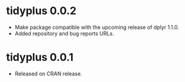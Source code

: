 <!-- NEWS.md is maintained by https://cynkra.github.io/fledge, do not edit -->

# tidyplus 0.0.2

- Make package compatible with the upcoming release of dplyr 1.1.0.
- Added repository and bug reports URLs.


# tidyplus 0.0.1

- Released on CRAN release.
